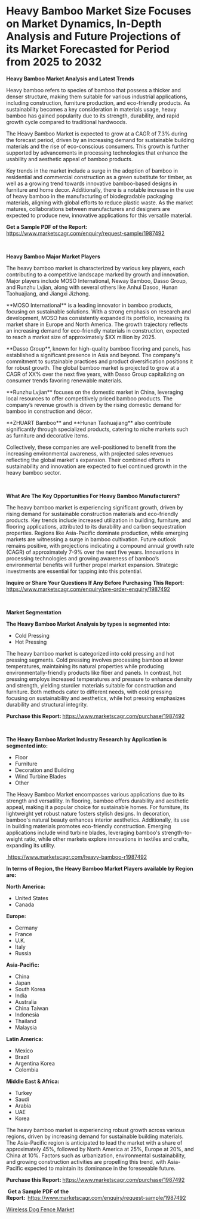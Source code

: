 <p><h1>Heavy Bamboo Market Size Focuses on Market Dynamics, In-Depth Analysis and Future Projections of its Market Forecasted for Period from 2025 to 2032</h1></p><p><strong>Heavy Bamboo Market Analysis and Latest Trends</strong></p>
<p><p>Heavy bamboo refers to species of bamboo that possess a thicker and denser structure, making them suitable for various industrial applications, including construction, furniture production, and eco-friendly products. As sustainability becomes a key consideration in materials usage, heavy bamboo has gained popularity due to its strength, durability, and rapid growth cycle compared to traditional hardwoods.</p><p>The Heavy Bamboo Market is expected to grow at a CAGR of 7.3% during the forecast period, driven by an increasing demand for sustainable building materials and the rise of eco-conscious consumers. This growth is further supported by advancements in processing technologies that enhance the usability and aesthetic appeal of bamboo products.</p><p>Key trends in the market include a surge in the adoption of bamboo in residential and commercial construction as a green substitute for timber, as well as a growing trend towards innovative bamboo-based designs in furniture and home decor. Additionally, there is a notable increase in the use of heavy bamboo in the manufacturing of biodegradable packaging materials, aligning with global efforts to reduce plastic waste. As the market matures, collaborations between manufacturers and designers are expected to produce new, innovative applications for this versatile material.</p></p>
<p><strong>Get a Sample PDF of the Report:&nbsp;</strong> <a href="https://www.marketscagr.com/enquiry/request-sample/1987492?utm_campaign=1895&utm_medium=2&utm_source=Github&utm_content=ia&utm_term=08022025&utm_id=heavy-bamboo">https://www.marketscagr.com/enquiry/request-sample/1987492</a></p>
<p>&nbsp;</p>
<p><strong>Heavy Bamboo Major Market Players</strong></p>
<p><p>The heavy bamboo market is characterized by various key players, each contributing to a competitive landscape marked by growth and innovation. Major players include MOSO International, Neway Bamboo, Dasso Group, and Runzhu Lvjian, along with several others like Anhui Dasoo, Hunan Taohuajiang, and Jiangxi Jizhong.</p><p>**MOSO International** is a leading innovator in bamboo products, focusing on sustainable solutions. With a strong emphasis on research and development, MOSO has consistently expanded its portfolio, increasing its market share in Europe and North America. The growth trajectory reflects an increasing demand for eco-friendly materials in construction, expected to reach a market size of approximately $XX million by 2025.</p><p>**Dasso Group**, known for high-quality bamboo flooring and panels, has established a significant presence in Asia and beyond. The company's commitment to sustainable practices and product diversification positions it for robust growth. The global bamboo market is projected to grow at a CAGR of XX% over the next five years, with Dasso Group capitalizing on consumer trends favoring renewable materials.</p><p>**Runzhu Lvjian** focuses on the domestic market in China, leveraging local resources to offer competitively priced bamboo products. The company’s revenue growth is driven by the rising domestic demand for bamboo in construction and décor. </p><p>**ZHUART Bamboo** and **Hunan Taohuajiang** also contribute significantly through specialized products, catering to niche markets such as furniture and decorative items. </p><p>Collectively, these companies are well-positioned to benefit from the increasing environmental awareness, with projected sales revenues reflecting the global market's expansion. Their combined efforts in sustainability and innovation are expected to fuel continued growth in the heavy bamboo sector.</p></p>
<p>&nbsp;</p>
<p><strong>What Are The Key Opportunities For Heavy Bamboo Manufacturers?</strong></p>
<p><p>The heavy bamboo market is experiencing significant growth, driven by rising demand for sustainable construction materials and eco-friendly products. Key trends include increased utilization in building, furniture, and flooring applications, attributed to its durability and carbon sequestration properties. Regions like Asia-Pacific dominate production, while emerging markets are witnessing a surge in bamboo cultivation. Future outlook remains positive, with projections indicating a compound annual growth rate (CAGR) of approximately 7-9% over the next five years. Innovations in processing technologies and growing awareness of bamboo’s environmental benefits will further propel market expansion. Strategic investments are essential for tapping into this potential.</p></p>
<p><strong>Inquire or Share Your Questions If Any Before Purchasing This Report:</strong> <a href="https://www.marketscagr.com/enquiry/pre-order-enquiry/1987492?utm_campaign=1895&utm_medium=2&utm_source=Github&utm_content=ia&utm_term=08022025&utm_id=heavy-bamboo">https://www.marketscagr.com/enquiry/pre-order-enquiry/1987492</a></p>
<p>&nbsp;</p>
<p><strong>Market Segmentation</strong></p>
<p><strong>The Heavy Bamboo Market Analysis by types is segmented into:</strong></p>
<p><ul><li>Cold Pressing</li><li>Hot Pressing</li></ul></p>
<p><p>The heavy bamboo market is categorized into cold pressing and hot pressing segments. Cold pressing involves processing bamboo at lower temperatures, maintaining its natural properties while producing environmentally-friendly products like fiber and panels. In contrast, hot pressing employs increased temperatures and pressure to enhance density and strength, yielding sturdier materials suitable for construction and furniture. Both methods cater to different needs, with cold pressing focusing on sustainability and aesthetics, while hot pressing emphasizes durability and structural integrity.</p></p>
<p><strong>Purchase this Report:&nbsp;</strong><a href="https://www.marketscagr.com/purchase/1987492?utm_campaign=1895&utm_medium=2&utm_source=Github&utm_content=ia&utm_term=08022025&utm_id=heavy-bamboo">https://www.marketscagr.com/purchase/1987492</a></p>
<p>&nbsp;</p>
<p><strong>The Heavy Bamboo Market Industry Research by Application is segmented into:</strong></p>
<p><ul><li>Floor</li><li>Furniture</li><li>Decoration and Building</li><li>Wind Turbine Blades</li><li>Other</li></ul></p>
<p><p>The Heavy Bamboo Market encompasses various applications due to its strength and versatility. In flooring, bamboo offers durability and aesthetic appeal, making it a popular choice for sustainable homes. For furniture, its lightweight yet robust nature fosters stylish designs. In decoration, bamboo's natural beauty enhances interior aesthetics. Additionally, its use in building materials promotes eco-friendly construction. Emerging applications include wind turbine blades, leveraging bamboo's strength-to-weight ratio, while other markets explore innovations in textiles and crafts, expanding its utility.</p></p>
<p><a href="https://www.marketscagr.com/heavy-bamboo-r1987492?utm_campaign=1895&utm_medium=2&utm_source=Github&utm_content=ia&utm_term=08022025&utm_id=heavy-bamboo">&nbsp;https://www.marketscagr.com/heavy-bamboo-r1987492</a></p>
<p><strong>In terms of Region, the Heavy Bamboo Market Players available by Region are:</strong></p>
<p>
    <p> <strong> North America: </strong>
        <ul>
            <li>United States</li>
            <li>Canada</li>
        </ul>
        </p> 
    <p> <strong> Europe: </strong>
        <ul>
            <li>Germany</li>
            <li>France</li>
            <li>U.K.</li>
            <li>Italy</li>
            <li>Russia</li>
        </ul>
        </p> 
    <p> <strong> Asia-Pacific: </strong>
        <ul>
            <li>China</li>
            <li>Japan</li>
            <li>South Korea</li>
            <li>India</li>
            <li>Australia</li>
            <li>China Taiwan</li>
            <li>Indonesia</li>
            <li>Thailand</li>
            <li>Malaysia</li>
        </ul>
        </p> 
    <p> <strong> Latin America: </strong>
        <ul>
            <li>Mexico</li>
            <li>Brazil</li>
            <li>Argentina Korea</li>
            <li>Colombia</li>
        </ul>
        </p> 
    <p> <strong> Middle East & Africa: </strong>
        <ul>
            <li>Turkey</li>
            <li>Saudi</li>
            <li>Arabia</li>
            <li>UAE</li>
            <li>Korea</li>
        </ul>
    </p>
    </p>
<p><p>The heavy bamboo market is experiencing robust growth across various regions, driven by increasing demand for sustainable building materials. The Asia-Pacific region is anticipated to lead the market with a share of approximately 45%, followed by North America at 25%, Europe at 20%, and China at 10%. Factors such as urbanization, environmental sustainability, and growing construction activities are propelling this trend, with Asia-Pacific expected to maintain its dominance in the foreseeable future.</p></p>
<p><strong>Purchase this Report: </strong><a href="https://www.marketscagr.com/purchase/1987492?utm_campaign=1895&utm_medium=2&utm_source=Github&utm_content=ia&utm_term=08022025&utm_id=heavy-bamboo">https://www.marketscagr.com/purchase/1987492</a></p>
<p>&nbsp;<strong>Get a Sample PDF of the Report:&nbsp;&nbsp;</strong><a href="https://www.marketscagr.com/enquiry/request-sample/1987492?utm_campaign=1895&utm_medium=2&utm_source=Github&utm_content=ia&utm_term=08022025&utm_id=heavy-bamboo">https://www.marketscagr.com/enquiry/request-sample/1987492</a></p>
<p><strong></strong></p>
<p><p><a href="https://github.com/mahnoor2003/Market-Research-Report-List-7/blob/main/wireless-dog-fence-market.md?utm_campaign=1895&utm_medium=2&utm_source=Github&utm_content=ia&utm_term=08022025&utm_id=heavy-bamboo">Wireless Dog Fence Market</a></p></p>